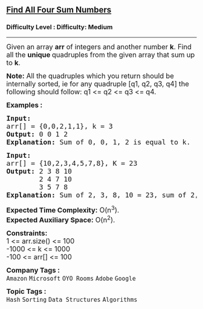 <h2><a href="https://www.geeksforgeeks.org/problems/find-all-four-sum-numbers1732/1?page=1&difficulty%5B%5D=1&category%5B%5D=Sorting&sortBy=submissions">Find All Four Sum Numbers</a></h2><h3>Difficulty Level : Difficulty: Medium</h3><hr><div class="problems_problem_content__Xm_eO"><p><span style="font-size: 18px;">Given an array <strong>arr</strong> of integers and another number <strong>k</strong>. Find all the <strong>unique&nbsp;</strong>quadruples from the given array that sum up to <strong>k</strong>.</span></p>
<p><span style="font-size: 18px;"><span style="font-size: 18px;"><strong>Note:</strong> All the quadruples which you return should be internally sorted, ie for any quadruple [q1, q2, q3, q4] the following should follow: q1 &lt;= q2 &lt;= q3 &lt;= q4.</span></span></p>
<p><span style="font-size: 18px;"><strong>Examples :</strong></span></p>
<pre><span style="font-size: 18px;"><strong>Input:
</strong>arr[] = {0,0,2,1,1}, k = 3<br><strong>Output: </strong>0 0 1 2 <strong>
Explanation: </strong>Sum of 0, 0, 1, 2 is equal to k.</span>
</pre>
<pre><span style="font-size: 18px;"><strong>Input:
</strong>arr[] = {10,2,3,4,5,7,8}, K = 23
<strong>Output: </strong>2 3 8 10 
&nbsp;       2 4 7 10 
&nbsp;       3 5 7 8 <strong>
Explanation: </strong>Sum of 2, 3, 8, 10 = 23, sum of 2, 4, 7, 10 = 23 and sum of 3, 5, 7, 8 = 23.</span></pre>
<p><span style="font-size: 18px;"><strong>Expected Time Complexity:</strong> O(n<sup>3</sup>).<br><strong>Expected Auxiliary Space:</strong> O(n<sup>2</sup>).</span></p>
<p><span style="font-size: 18px;"><strong>Constraints:</strong><br>1 &lt;= arr.size() &lt;= 100<br>-1000 &lt;= k &lt;= 1000<br>-100 &lt;= arr[] &lt;= 100</span></p></div><p><span style=font-size:18px><strong>Company Tags : </strong><br><code>Amazon</code>&nbsp;<code>Microsoft</code>&nbsp;<code>OYO Rooms</code>&nbsp;<code>Adobe</code>&nbsp;<code>Google</code>&nbsp;<br><p><span style=font-size:18px><strong>Topic Tags : </strong><br><code>Hash</code>&nbsp;<code>Sorting</code>&nbsp;<code>Data Structures</code>&nbsp;<code>Algorithms</code>&nbsp;